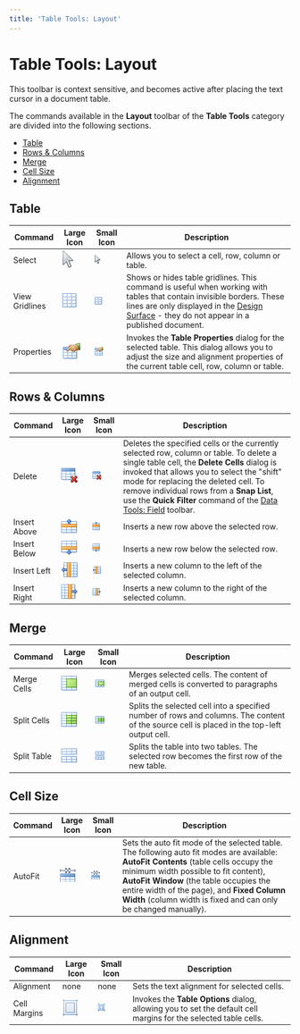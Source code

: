 ```yaml
---
title: 'Table Tools: Layout'
---
```

# Table Tools: Layout
This toolbar is context sensitive, and becomes active after placing the text cursor in a document table.

The commands available in the **Layout** toolbar of the **Table Tools** category are divided into the following sections.
* [Table](#table)
* [Rows &amp; Columns](#rowsandcolumns)
* [Merge](#merge)
* [Cell Size](#cellsize)
* [Alignment](#alignment)

## <a name="table"/>Table
| Command | Large Icon | Small Icon | Description |
|---|---|---|---|
| Select | ![icon-toolbar-table-tools-layout-select](../../../../images/img20644.png) | ![icon-small-toolbar-table-tools-layout-select](../../../../images/img20657.png) | Allows you to select a cell, row, column or table. |
| View Gridlines | ![icon-toolbar-table-tools-layout-view-gridlines](../../../../images/img20647.png) | ![icon-small-toolbar-table-tools-layout-view-gridlines](../../../../images/img20660.png) | Shows or hides table gridlines. This command is useful when working with tables that contain invisible borders. These lines are only displayed in the [Design Surface](../snap-application-elements/design-surface.md) - they do not appear in a published document. |
| Properties | ![icon-toolbar-table-tools-layout-properties](../../../../images/img20643.png) | ![icon-small-toolbar-table-tools-layout-properties](../../../../images/img20656.png) | Invokes the **Table Properties** dialog for the selected table. This dialog allows you to adjust the size and alignment properties of the current table cell, row, column or table. |

## <a name="rowsandcolumns"/>Rows &amp; Columns
| Command | Large Icon | Small Icon | Description |
|---|---|---|---|
| Delete | ![icon-toolbar-table-tools-layout-delete](../../../../images/img20637.png) | ![icon-small-toolbar-table-tools-layout-delete](../../../../images/img20650.png) | Deletes the specified cells or the currently selected row, column or table. To delete a single table cell, the **Delete Cells** dialog is invoked that allows you to select the "shift" mode for replacing the deleted cell. To remove individual rows from a **Snap List**, use the **Quick Filter** command of the [Data Tools: Field](data-tools-field.md) toolbar. |
| Insert Above | ![icon-toolbar-table-tools-layout-insert-rows-above](../../../../images/img20640.png) | ![icon-small-toolbar-table-tools-layout-insert-columns-above](../../../../images/img20653.png) | Inserts a new row above the selected row. |
| Insert Below | ![icon-toolbar-table-tools-layout-insert-rows-below](../../../../images/img20641.png) | ![icon-small-toolbar-table-tools-layout-insert-columns-below](../../../../images/img20654.png) | Inserts a new row below the selected row. |
| Insert Left | ![icon-toolbar-table-tools-layout-insert-columns-left](../../../../images/img20639.png) | ![icon-small-toolbar-table-tools-layout-insert-columns-left](../../../../images/img20651.png) | Inserts a new column to the left of the selected column. |
| Insert Right | ![icon-toolbar-table-tools-layout-insert-columns-right](../../../../images/img20638.png) | ![icon-small-toolbar-table-tools-layout-insert-columns-right](../../../../images/img20652.png) | Inserts a new column to the right of the selected column. |

## <a name="merge"/>Merge
| Command | Large Icon | Small Icon | Description |
|---|---|---|---|
| Merge Cells | ![icon-toolbar-table-tools-layout-merge-cells](../../../../images/img20642.png) | ![icon-small-toolbar-table-tools-layout-merge-cells](../../../../images/img20655.png) | Merges selected cells. The content of merged cells is converted to paragraphs of an output cell. |
| Split Cells | ![icon-toolbar-table-tools-layout-split-cells](../../../../images/img20645.png) | ![icon-small-toolbar-table-tools-layout-split-cells](../../../../images/img20658.png) | Splits the selected cell into a specified number of rows and columns. The content of the source cell is placed in the top-left output cell. |
| Split Table | ![icon-toolbar-table-tools-layout-split-table](../../../../images/img20646.png) | ![icon-small-toolbar-table-tools-layout-split-table](../../../../images/img20659.png) | Splits the table into two tables. The selected row becomes the first row of the new table. |

## <a name="cellsize"/>Cell Size
| Command | Large Icon | Small Icon | Description |
|---|---|---|---|
| AutoFit | ![icon-toolbar-table-tools-layout-auto-fit](../../../../images/img20635.png) | ![icon-small-toolbar-table-tools-layout-auto-fit](../../../../images/img20648.png) | Sets the auto fit mode of the selected table. The following auto fit modes are available: **AutoFit Contents** (table cells occupy the minimum width possible to fit content), **AutoFit Window** (the table occupies the entire width of the page), and **Fixed Column Width** (column width is fixed and can only be changed manually). |

## <a name="alignment"/>Alignment
| Command | Large Icon | Small Icon | Description |
|---|---|---|---|
| Alignment | none | none | Sets the text alignment for selected cells. |
| Cell Margins | ![icon-toolbar-table-tools-layout-cell-margins](../../../../images/img20636.png) | ![icon-small-toolbar-table-tools-layout-cell-margins](../../../../images/img20649.png) | Invokes the **Table Options** dialog, allowing you to set the default cell margins for the selected table cells. |